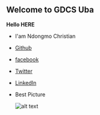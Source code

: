 ## Welcome to GDCS Uba
**Hello HERE**
- I'am Ndongmo Christian 
- [Github](https://github.com/Akashiutchiha)
- [facebook](https://www.facebook.com/akashi.utchiha)
- [Twitter](https://twitter.com/@Akashiutchiha)
- [LinkedIn](https://www.linkedin.com/in/ndongmo-christian-4a5537226/)
- Best Picture

  ![alt text](https://encrypted-tbn0.gstatic.com/images?q=tbn:ANd9GcR37Sdg4Qbbdr6WIrtMIbcNrAIS1nkg1E_eckQdZfBONjhj1xhc)

